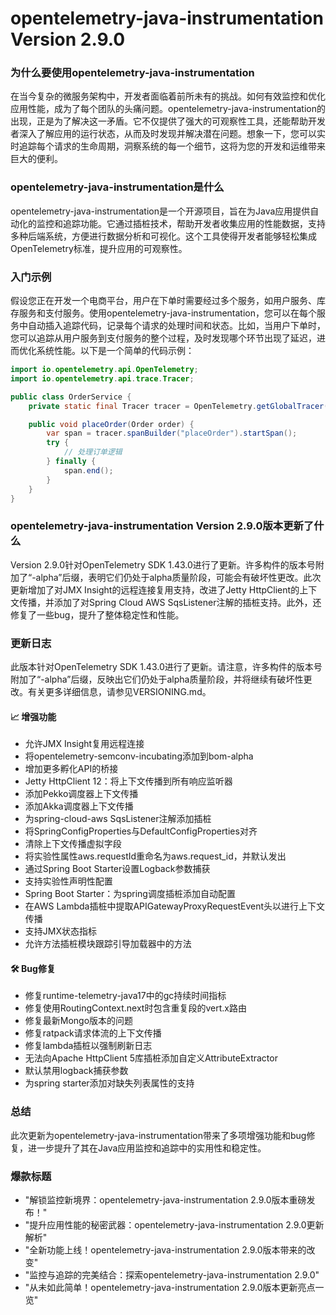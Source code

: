 # opentelemetry-java-instrumentation Version 2.9.0
### 为什么要使用opentelemetry-java-instrumentation

在当今复杂的微服务架构中，开发者面临着前所未有的挑战。如何有效监控和优化应用性能，成为了每个团队的头痛问题。opentelemetry-java-instrumentation的出现，正是为了解决这一矛盾。它不仅提供了强大的可观察性工具，还能帮助开发者深入了解应用的运行状态，从而及时发现并解决潜在问题。想象一下，您可以实时追踪每个请求的生命周期，洞察系统的每一个细节，这将为您的开发和运维带来巨大的便利。

### opentelemetry-java-instrumentation是什么

opentelemetry-java-instrumentation是一个开源项目，旨在为Java应用提供自动化的监控和追踪功能。它通过插桩技术，帮助开发者收集应用的性能数据，支持多种后端系统，方便进行数据分析和可视化。这个工具使得开发者能够轻松集成OpenTelemetry标准，提升应用的可观察性。

### 入门示例

假设您正在开发一个电商平台，用户在下单时需要经过多个服务，如用户服务、库存服务和支付服务。使用opentelemetry-java-instrumentation，您可以在每个服务中自动插入追踪代码，记录每个请求的处理时间和状态。比如，当用户下单时，您可以追踪从用户服务到支付服务的整个过程，及时发现哪个环节出现了延迟，进而优化系统性能。以下是一个简单的代码示例：

```java
import io.opentelemetry.api.OpenTelemetry;
import io.opentelemetry.api.trace.Tracer;

public class OrderService {
    private static final Tracer tracer = OpenTelemetry.getGlobalTracer("OrderService");

    public void placeOrder(Order order) {
        var span = tracer.spanBuilder("placeOrder").startSpan();
        try {
            // 处理订单逻辑
        } finally {
            span.end();
        }
    }
}
```

### opentelemetry-java-instrumentation Version 2.9.0版本更新了什么

Version 2.9.0针对OpenTelemetry SDK 1.43.0进行了更新。许多构件的版本号附加了“-alpha”后缀，表明它们仍处于alpha质量阶段，可能会有破坏性更改。此次更新增加了对JMX Insight的远程连接复用支持，改进了Jetty HttpClient的上下文传播，并添加了对Spring Cloud AWS SqsListener注解的插桩支持。此外，还修复了一些bug，提升了整体稳定性和性能。

### 更新日志

此版本针对OpenTelemetry SDK 1.43.0进行了更新。请注意，许多构件的版本号附加了“-alpha”后缀，反映出它们仍处于alpha质量阶段，并将继续有破坏性更改。有关更多详细信息，请参见VERSIONING.md。

#### 📈 增强功能
- 允许JMX Insight复用远程连接
- 将opentelemetry-semconv-incubating添加到bom-alpha
- 增加更多孵化API的桥接
- Jetty HttpClient 12：将上下文传播到所有响应监听器
- 添加Pekko调度器上下文传播
- 添加Akka调度器上下文传播
- 为spring-cloud-aws SqsListener注解添加插桩
- 将SpringConfigProperties与DefaultConfigProperties对齐
- 清除上下文传播虚拟字段
- 将实验性属性aws.requestId重命名为aws.request_id，并默认发出
- 通过Spring Boot Starter设置Logback参数捕获
- 支持实验性声明性配置
- Spring Boot Starter：为spring调度插桩添加自动配置
- 在AWS Lambda插桩中提取APIGatewayProxyRequestEvent头以进行上下文传播
- 支持JMX状态指标
- 允许方法插桩模块跟踪引导加载器中的方法

#### 🛠️ Bug修复
- 修复runtime-telemetry-java17中的gc持续时间指标
- 修复使用RoutingContext.next时包含重复段的vert.x路由
- 修复最新Mongo版本的问题
- 修复ratpack请求体流的上下文传播
- 修复lambda插桩以强制刷新日志
- 无法向Apache HttpClient 5库插桩添加自定义AttributeExtractor
- 默认禁用logback捕获参数
- 为spring starter添加对缺失列表属性的支持

### 总结

此次更新为opentelemetry-java-instrumentation带来了多项增强功能和bug修复，进一步提升了其在Java应用监控和追踪中的实用性和稳定性。

### 爆款标题

- "解锁监控新境界：opentelemetry-java-instrumentation 2.9.0版本重磅发布！"
- "提升应用性能的秘密武器：opentelemetry-java-instrumentation 2.9.0更新解析"
- "全新功能上线！opentelemetry-java-instrumentation 2.9.0版本带来的改变"
- "监控与追踪的完美结合：探索opentelemetry-java-instrumentation 2.9.0"
- "从未如此简单！opentelemetry-java-instrumentation 2.9.0版本更新亮点一览"
